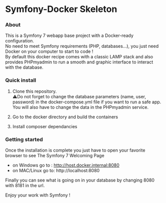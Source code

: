 # Symfony-Docker Skeleton

### About

This is a Symfony 7 webapp base project with a Docker-ready configuration.  
No need to meet Symfony requirements (PHP, databases...), you just need Docker on your computer to start to code !  
By default this docker recipe comes with a classic LAMP stack and also provides PHPmyadmin to run a smooth and graphic interface to interact with the database.

### Quick install

1. Clone this repository.  
⚠️Do not forget to change the database parameters (name, user, password) in the docker-compose.yml file if you want to run a safe app. You will also have to change the data in the PHPmyadmin service.

3. Go to the docker directory and build the containers

4. Install composer dependancies

### Getting started
Once the installation is complete you just have to open your favorite browser to see The Symfony 7 Welcoming Page
- on Windows go to : http://host.docker.internal:8080
- on MAC/Linux go to: http://localhost:8080

Finally you can see what is going on in your database by changing 8080 with 8181 in the url.

Enjoy your work with Symfony !

